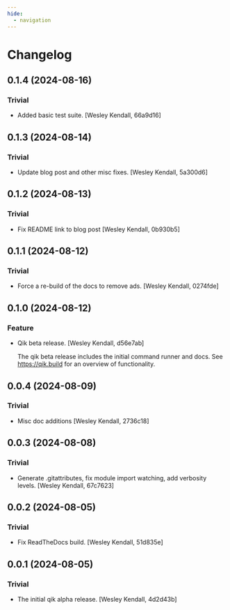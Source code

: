 ```yaml
---
hide:
  - navigation
---
```



# Changelog

## 0.1.4 (2024-08-16)

### Trivial

  - Added basic test suite. [Wesley Kendall, 66a9d16]

## 0.1.3 (2024-08-14)

### Trivial

  - Update blog post and other misc fixes. [Wesley Kendall, 5a300d6]

## 0.1.2 (2024-08-13)

### Trivial

  - Fix README link to blog post [Wesley Kendall, 0b930b5]

## 0.1.1 (2024-08-12)

### Trivial

  - Force a re-build of the docs to remove ads. [Wesley Kendall, 0274fde]

## 0.1.0 (2024-08-12)

### Feature

  - Qik beta release. [Wesley Kendall, d56e7ab]

    The qik beta release includes the initial command runner and docs.
    See https://qik.build for an overview of functionality.

## 0.0.4 (2024-08-09)

### Trivial

  - Misc doc additions [Wesley Kendall, 2736c18]

## 0.0.3 (2024-08-08)

### Trivial

  - Generate .gitattributes, fix module import watching, add verbosity levels. [Wesley Kendall, 67c7623]

## 0.0.2 (2024-08-05)

### Trivial

  - Fix ReadTheDocs build. [Wesley Kendall, 51d835e]

## 0.0.1 (2024-08-05)

### Trivial

  - The initial qik alpha release. [Wesley Kendall, 4d2d43b]
